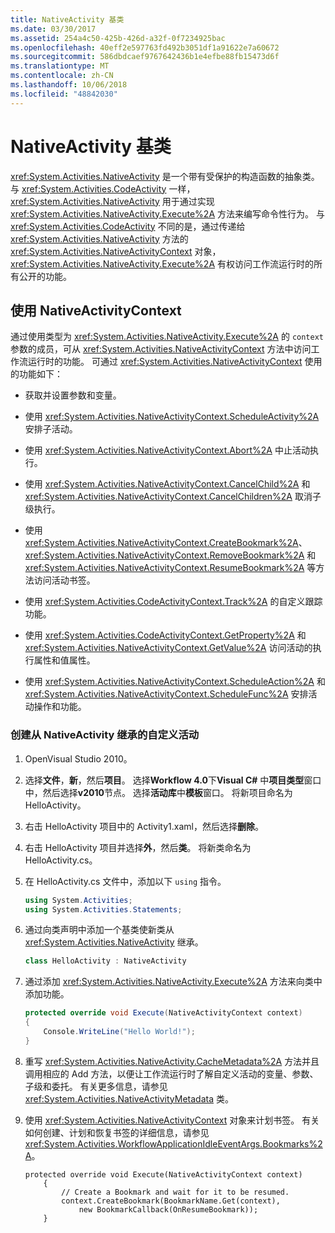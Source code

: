 ```yaml
---
title: NativeActivity 基类
ms.date: 03/30/2017
ms.assetid: 254a4c50-425b-426d-a32f-0f7234925bac
ms.openlocfilehash: 40eff2e597763fd492b3051df1a91622e7a60672
ms.sourcegitcommit: 586dbdcaef9767642436b1e4efbe88fb15473d6f
ms.translationtype: MT
ms.contentlocale: zh-CN
ms.lasthandoff: 10/06/2018
ms.locfileid: "48842030"
---
```

# <a name="nativeactivity-base-class"></a>NativeActivity 基类

<xref:System.Activities.NativeActivity> 是一个带有受保护的构造函数的抽象类。 与 <xref:System.Activities.CodeActivity> 一样，<xref:System.Activities.NativeActivity> 用于通过实现 <xref:System.Activities.NativeActivity.Execute%2A> 方法来编写命令性行为。 与 <xref:System.Activities.CodeActivity> 不同的是，通过传递给 <xref:System.Activities.NativeActivity> 方法的 <xref:System.Activities.NativeActivityContext> 对象，<xref:System.Activities.NativeActivity.Execute%2A> 有权访问工作流运行时的所有公开的功能。

## <a name="using-nativeactivitycontext"></a>使用 NativeActivityContext
 通过使用类型为 <xref:System.Activities.NativeActivity.Execute%2A> 的 `context` 参数的成员，可从 <xref:System.Activities.NativeActivityContext> 方法中访问工作流运行时的功能。 可通过 <xref:System.Activities.NativeActivityContext> 使用的功能如下：

-   获取并设置参数和变量。

-   使用 <xref:System.Activities.NativeActivityContext.ScheduleActivity%2A> 安排子活动。

-   使用 <xref:System.Activities.NativeActivityContext.Abort%2A> 中止活动执行。

-   使用 <xref:System.Activities.NativeActivityContext.CancelChild%2A> 和 <xref:System.Activities.NativeActivityContext.CancelChildren%2A> 取消子级执行。

-   使用 <xref:System.Activities.NativeActivityContext.CreateBookmark%2A>、<xref:System.Activities.NativeActivityContext.RemoveBookmark%2A> 和 <xref:System.Activities.NativeActivityContext.ResumeBookmark%2A> 等方法访问活动书签。

-   使用 <xref:System.Activities.CodeActivityContext.Track%2A> 的自定义跟踪功能。

-   使用 <xref:System.Activities.CodeActivityContext.GetProperty%2A> 和 <xref:System.Activities.NativeActivityContext.GetValue%2A> 访问活动的执行属性和值属性。

-   使用 <xref:System.Activities.NativeActivityContext.ScheduleAction%2A> 和 <xref:System.Activities.NativeActivityContext.ScheduleFunc%2A> 安排活动操作和功能。

### <a name="to-create-a-custom-activity-that-inherits-from-nativeactivity"></a>创建从 NativeActivity 继承的自定义活动

1.  OpenVisual Studio 2010。

2.  选择**文件**，**新**，然后**项目**。 选择**Workflow 4.0**下**Visual C#** 中**项目类型**窗口中，然后选择**v2010**节点。 选择**活动库**中**模板**窗口。 将新项目命名为 HelloActivity。

3.  右击 HelloActivity 项目中的 Activity1.xaml，然后选择**删除**。

4.  右击 HelloActivity 项目并选择**外**，然后**类**。 将新类命名为 HelloActivity.cs。

5.  在 HelloActivity.cs 文件中，添加以下 `using` 指令。

    ```csharp
    using System.Activities;
    using System.Activities.Statements;
    ```

6.  通过向类声明中添加一个基类使新类从 <xref:System.Activities.NativeActivity> 继承。

    ```csharp
    class HelloActivity : NativeActivity
    ```

7.  通过添加 <xref:System.Activities.NativeActivity.Execute%2A> 方法来向类中添加功能。

    ```csharp
    protected override void Execute(NativeActivityContext context)
    {
        Console.WriteLine("Hello World!");
    }
    ```

8.  重写 <xref:System.Activities.NativeActivity.CacheMetadata%2A> 方法并且调用相应的 Add 方法，以便让工作流运行时了解自定义活动的变量、参数、子级和委托。   有关更多信息，请参见 <xref:System.Activities.NativeActivityMetadata> 类。

9. 使用 <xref:System.Activities.NativeActivityContext> 对象来计划书签。 有关如何创建、计划和恢复书签的详细信息，请参见 <xref:System.Activities.WorkflowApplicationIdleEventArgs.Bookmarks%2A>。

    ```
    protected override void Execute(NativeActivityContext context)
        {
            // Create a Bookmark and wait for it to be resumed.
            context.CreateBookmark(BookmarkName.Get(context),
                new BookmarkCallback(OnResumeBookmark));
        }
    ```